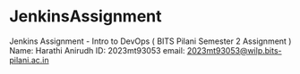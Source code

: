 # JenkinsAssignment
Jenkins Assignment - Intro to DevOps ( BITS Pilani Semester 2 Assignment )
Name: Harathi Anirudh
ID: 2023mt93053
email: 2023mt93053@wilp.bits-pilani.ac.in

